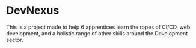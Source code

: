 # DevNexus
This is a project made to help 6 apprentices learn the ropes of CI/CD, web development, and a holistic range of other skills around the Development sector.

